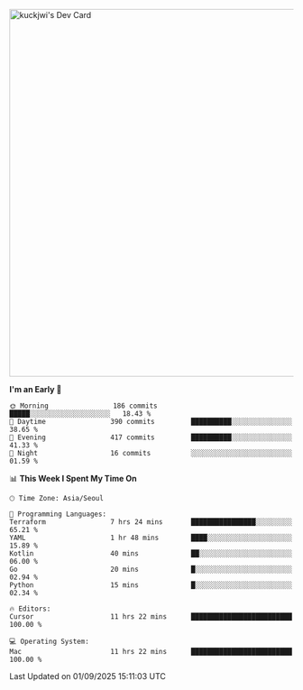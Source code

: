 <a href="https://app.daily.dev/kuckhwancho"><img src="https://api.daily.dev/devcards/v2/efef39c8028947428b3c0b486b9cd9b6.png?r=iz2&type=wide" width="652" alt="kuckjwi's Dev Card"/></a>

<!--START_SECTION:waka-->
**I'm an Early 🐤** 

```text
🌞 Morning                186 commits         █████░░░░░░░░░░░░░░░░░░░░   18.43 % 
🌆 Daytime                390 commits         ██████████░░░░░░░░░░░░░░░   38.65 % 
🌃 Evening                417 commits         ██████████░░░░░░░░░░░░░░░   41.33 % 
🌙 Night                  16 commits          ░░░░░░░░░░░░░░░░░░░░░░░░░   01.59 % 
```


📊 **This Week I Spent My Time On** 

```text
🕑︎ Time Zone: Asia/Seoul

💬 Programming Languages: 
Terraform                7 hrs 24 mins       ████████████████░░░░░░░░░   65.21 % 
YAML                     1 hr 48 mins        ████░░░░░░░░░░░░░░░░░░░░░   15.89 % 
Kotlin                   40 mins             ██░░░░░░░░░░░░░░░░░░░░░░░   06.00 % 
Go                       20 mins             █░░░░░░░░░░░░░░░░░░░░░░░░   02.94 % 
Python                   15 mins             █░░░░░░░░░░░░░░░░░░░░░░░░   02.34 % 

🔥 Editors: 
Cursor                   11 hrs 22 mins      █████████████████████████   100.00 % 

💻 Operating System: 
Mac                      11 hrs 22 mins      █████████████████████████   100.00 % 
```


 Last Updated on 01/09/2025 15:11:03 UTC
<!--END_SECTION:waka-->

